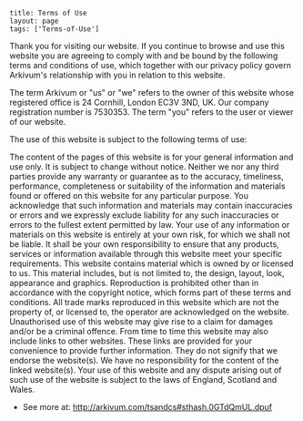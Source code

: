 ```
title: Terms of Use
layout: page
tags: ['Terms-of-Use']
```

Thank you for visiting our website. If you continue to browse and use this website you are agreeing to comply with and be bound by the following terms and conditions of use, which together with our privacy policy govern Arkivum's relationship with you in relation to this website. 

The term Arkivum or "us" or "we" refers to the owner of this website whose registered office is 24 Cornhill, London EC3V 3ND, UK. Our company registration number is 7530353. The term "you" refers to the user or viewer of our website.

The use of this website is subject to the following terms of use:

The content of the pages of this website is for your general information and use only. It is subject to change without notice.
Neither we nor any third parties provide any warranty or guarantee as to the accuracy, timeliness, performance, completeness or suitability of the information and materials found or offered on this website for any particular purpose. You acknowledge that such information and materials may contain inaccuracies or errors and we expressly exclude liability for any such inaccuracies or errors to the fullest extent permitted by law.
Your use of any information or materials on this website is entirely at your own risk, for which we shall not be liable. It shall be your own responsibility to ensure that any products, services or information available through this website meet your specific requirements.
This website contains material which is owned by or licensed to us. This material includes, but is not limited to, the design, layout, look, appearance and graphics. Reproduction is prohibited other than in accordance with the copyright notice, which forms part of these terms and conditions.
All trade marks reproduced in this website which are not the property of, or licensed to, the operator are acknowledged on the website.
Unauthorised use of this website may give rise to a claim for damages and/or be a criminal offence.
From time to time this website may also include links to other websites. These links are provided for your convenience to provide further information. They do not signify that we endorse the website(s). We have no responsibility for the content of the linked website(s).
Your use of this website and any dispute arising out of such use of the website is subject to the laws of England, Scotland and Wales.
- See more at: http://arkivum.com/tsandcs#sthash.0GTdQmUL.dpuf